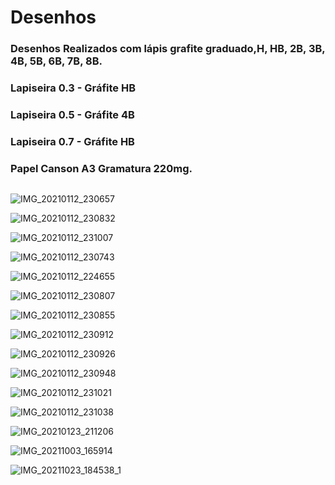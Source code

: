 # Desenhos
### Desenhos Realizados com lápis grafite graduado,H, HB, 2B, 3B, 4B, 5B, 6B, 7B, 8B.
### Lapiseira 0.3 - Gráfite HB
### Lapiseira 0.5 - Gráfite 4B
### Lapiseira 0.7 - Gráfite HB
### Papel Canson A3 Gramatura 220mg.

<div aligh="center">
  <img src"![IMG_20210112_230657](https://user-images.githubusercontent.com/95919813/153791891-8290363d-1819-4b88-99f1-4c16f2854519.jpg)" width="300"/>
</div>  

![IMG_20210112_230657](https://user-images.githubusercontent.com/95919813/153791891-8290363d-1819-4b88-99f1-4c16f2854519.jpg)

![IMG_20210112_230832](https://user-images.githubusercontent.com/95919813/153791963-06b21fd0-e598-4ce3-89f8-281d1537f81e.jpg)

![IMG_20210112_231007](https://user-images.githubusercontent.com/95919813/153792065-357825c8-d455-4f5a-86bd-c9242f9fc137.jpg)

![IMG_20210112_230743](https://user-images.githubusercontent.com/95919813/153792084-89b21bfc-bb21-4144-a7fe-824dcfc12b4d.jpg)

![IMG_20210112_224655](https://user-images.githubusercontent.com/95919813/153792154-d65361b8-1f1b-4d31-9667-d60cce33198a.jpg)

![IMG_20210112_230807](https://user-images.githubusercontent.com/95919813/153792160-6ad2f457-7a6d-4a52-a1a2-dc836b66a8e2.jpg)

![IMG_20210112_230855](https://user-images.githubusercontent.com/95919813/153792161-20dcaffd-d9ab-4b81-9304-5a1e72c75752.jpg)

![IMG_20210112_230912](https://user-images.githubusercontent.com/95919813/153792162-b7f97c8d-00d9-4f50-ba26-d69db0e8e7f8.jpg)

![IMG_20210112_230926](https://user-images.githubusercontent.com/95919813/153792165-438f26ea-135e-4709-936e-4659d3dc84dd.jpg)

![IMG_20210112_230948](https://user-images.githubusercontent.com/95919813/153792166-ca9368ec-ed78-4da3-926e-1f5d4e79af59.jpg)

![IMG_20210112_231021](https://user-images.githubusercontent.com/95919813/153792169-29173f27-c3ea-461c-81b6-0bb3529d8f9b.jpg)

![IMG_20210112_231038](https://user-images.githubusercontent.com/95919813/153792171-63d13b04-1736-40af-96c1-7167d32a62f6.jpg)

![IMG_20210123_211206](https://user-images.githubusercontent.com/95919813/153792173-4d395036-64b5-4192-8f48-0f23e468e30d.jpg)

![IMG_20211003_165914](https://user-images.githubusercontent.com/95919813/153792174-262b4629-1e5e-47b6-a130-d02a512d7224.jpg)

![IMG_20211023_184538_1](https://user-images.githubusercontent.com/95919813/153792231-c5fda01a-d6bd-4a55-a66b-98d8570fab16.jpg)
